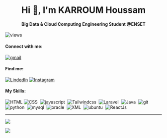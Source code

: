 <h1 align="center">Hi 👋, I'm KARROUM Houssam</h1>

<h4 align="center">Big Data & Cloud Computing Engineering Student @ENSET</h4>

![views](https://komarev.com/ghpvc/?username=Houssamkarroum&label=Profile%20views&color=0e75b6&style=flat)

#### Connect with me:

[![gmail](https://img.shields.io/badge/gmail-05122A?style=flat&logo=gmail)](mailto:karroumhoussam2020@gmail.com)&nbsp;

#### Find me:

[![LindedIn](https://img.shields.io/badge/LinkedIn-05122A?style=flat&logo=linkedin&logoColor=blue)](https://www.linkedin.com/in/houssam-karroum-8283a4221/?profileId=ACoAADfDvaABJu0wPft5FOWXQqDGCYwp3Xhimjk)&nbsp;[![Instagram](https://img.shields.io/badge/Instagram-05122A?style=flat&logo=instagram)](https://www.instagram.com/houssam_karroum/)&nbsp;
#### My Skills:

![HTML](https://img.shields.io/badge/HTML-05122A?style=flat&logo=html5&logoColor=brown)&nbsp;![CSS](https://img.shields.io/badge/CSS-05122A?style=flat&logo=css3&logoColor=blue)&nbsp; ![javascript](https://img.shields.io/badge/Javascript-05122A?style=flat&logo=javascript&logoColor=yellow)&nbsp;  ![Tailwindcss](https://img.shields.io/badge/Tailwindcss-121212?style=flat&logo=tailwindcss&logoColor=blue)&nbsp; ![Laravel](https://img.shields.io/badge/Laravel-05122A?style=flat&logo=laravel&logoColor=brown)&nbsp; ![Java](https://img.shields.io/badge/Java-05122A?style=flat&logoColor=brown)&nbsp;  ![git](https://img.shields.io/badge/Git-05122A?style=flat&logo=git&logoColor=#F05032)&nbsp; ![python](https://img.shields.io/badge/Python-05122A?style=flat&logo=Python&logoColor=yellow)&nbsp; ![mysql](https://img.shields.io/badge/MySQL-05122A?style=flat&logo=mysql&logoColor=blue)&nbsp; ![oracle](https://img.shields.io/badge/Oracle-05122A?style=flat&logo=oracle&logoColor=red)&nbsp; ![XML](https://img.shields.io/badge/XML-05122A?style=flat)&nbsp; ![ubuntu](https://img.shields.io/badge/Ubuntu-05122A?style=flat&logo=ubuntu)&nbsp; ![ReactJs](https://img.shields.io/badge/Reactjs-05122A?style=flat)&nbsp;

---

![](https://github-readme-stats.vercel.app/api/top-langs?username=Houssamkarroum&show_icons=true&locale=en&layout=compact)

![](https://github-readme-streak-stats.herokuapp.com/?user=Houssamkarroum&)

